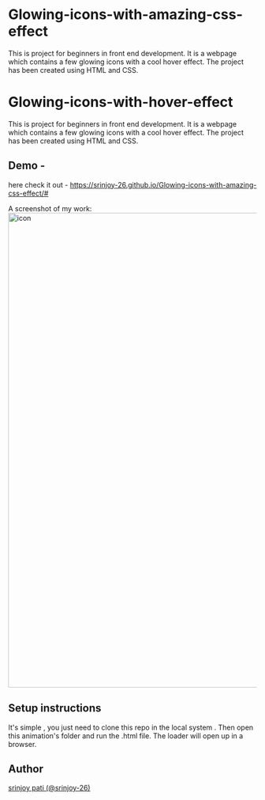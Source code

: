# Glowing-icons-with-amazing-css-effect
This is project for beginners in front end development.
It is a webpage which contains a few glowing icons with a cool hover effect.
The project has been created using HTML and CSS.




# Glowing-icons-with-hover-effect
This is project for beginners in front end development.
It is a webpage which contains a few glowing icons with a cool hover effect.
The project has been created using HTML and CSS.

## Demo -
here check it out - https://srinjoy-26.github.io/Glowing-icons-with-amazing-css-effect/#

A screenshot of my work:
<img width="960" alt="icon" src="https://user-images.githubusercontent.com/91176055/157488714-30397058-2d13-4327-ae53-672cba920136.png">




## Setup instructions

It's simple , you just need to clone this repo in the local system .
Then open this animation's folder and run the .html file. The loader will open up in a browser.

## Author
[srinjoy pati (@srinjoy-26)](https://github.com/srinjoy-26)
